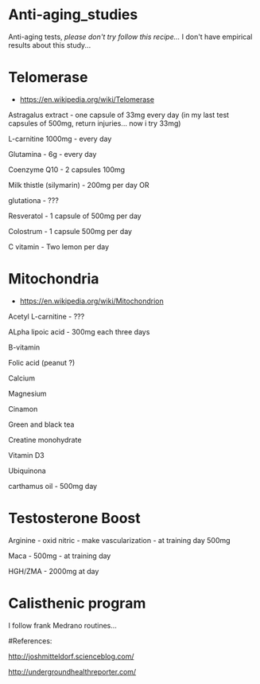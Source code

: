 # Anti-aging_studies
Anti-aging tests,  *please don't try follow this recipe...*
I don't have empirical results about this study... 

# Telomerase 
- https://en.wikipedia.org/wiki/Telomerase

Astragalus extract  - one capsule of 33mg every day (in my last test capsules of 500mg, return injuries... now i try 33mg)

L-carnitine 1000mg - every day

Glutamina - 6g - every day

Coenzyme Q10 - 2 capsules 100mg

Milk thistle (silymarin) - 200mg per day  OR  

glutationa - ???

Resveratol - 1 capsule of 500mg per day

Colostrum - 1 capsule 500mg per day

C vitamin - Two lemon per day


# Mitochondria 
- https://en.wikipedia.org/wiki/Mitochondrion

Acetyl L-carnitine - ???

ALpha lipoic acid - 300mg each three days

B-vitamin

Folic acid (peanut ?)

Calcium 

Magnesium

Cinamon

Green and black tea

Creatine monohydrate

Vitamin D3

Ubiquinona

carthamus oil - 500mg day


# Testosterone Boost
Arginine - oxid nitric - make vascularization -  at training day 500mg

Maca - 500mg - at training day 

HGH/ZMA - 2000mg at day

# Calisthenic program 
I follow frank Medrano routines...

#References:

http://joshmitteldorf.scienceblog.com/

http://undergroundhealthreporter.com/

